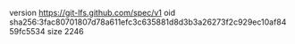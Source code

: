 version https://git-lfs.github.com/spec/v1
oid sha256:3fac80701807d78a611efc3c635881d8d3b3a26273f2c929ec10af8459fc5534
size 2246
